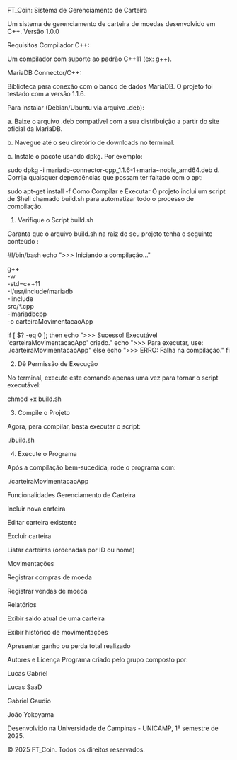 FT_Coin: Sistema de Gerenciamento de Carteira

Um sistema de gerenciamento de carteira de moedas desenvolvido em C++. Versão 1.0.0

Requisitos
Compilador C++:

Um compilador com suporte ao padrão C++11 (ex: g++).

MariaDB Connector/C++:

Biblioteca para conexão com o banco de dados MariaDB. O projeto foi testado com a versão 1.1.6.

Para instalar (Debian/Ubuntu via arquivo .deb):

a. Baixe o arquivo .deb compatível com a sua distribuição a partir do site oficial da MariaDB.

b. Navegue até o seu diretório de downloads no terminal.

c. Instale o pacote usando dpkg. Por exemplo:


sudo dpkg -i mariadb-connector-cpp_1.1.6-1+maria~noble_amd64.deb
d. Corrija quaisquer dependências que possam ter faltado com o apt:


sudo apt-get install -f
Como Compilar e Executar
O projeto inclui um script de Shell chamado build.sh para automatizar todo o processo de compilação.

1. Verifique o Script build.sh

Garanta que o arquivo build.sh na raiz do seu projeto tenha o seguinte conteúdo :


#!/bin/bash
echo ">>> Iniciando a compilação..."

g++ \
    -w \
    -std=c++11 \
    -I/usr/include/mariadb \
    -Iinclude \
    src/*.cpp \
    -lmariadbcpp \
    -o carteiraMovimentacaoApp

if [ $? -eq 0 ]; then
    echo ">>> Sucesso! Executável 'carteiraMovimentacaoApp' criado."
    echo ">>> Para executar, use: ./carteiraMovimentacaoApp"
else
    echo ">>> ERRO: Falha na compilação."
fi

2. Dê Permissão de Execução

No terminal, execute este comando apenas uma vez para tornar o script executável:

chmod +x build.sh

3. Compile o Projeto

Agora, para compilar, basta executar o script:

./build.sh

4. Execute o Programa

Após a compilação bem-sucedida, rode o programa com:

./carteiraMovimentacaoApp


Funcionalidades
Gerenciamento de Carteira

Incluir nova carteira

Editar carteira existente

Excluir carteira

Listar carteiras (ordenadas por ID ou nome)

Movimentações

Registrar compras de moeda

Registrar vendas de moeda

Relatórios

Exibir saldo atual de uma carteira

Exibir histórico de movimentações

Apresentar ganho ou perda total realizado

Autores e Licença
Programa criado pelo grupo composto por:

Lucas Gabriel

Lucas SaaD

Gabriel Gaudio

João Yokoyama

Desenvolvido na Universidade de Campinas - UNICAMP, 1º semestre de 2025.

© 2025 FT_Coin. Todos os direitos reservados.
